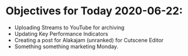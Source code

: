 # Objectives for Today 2020-06-22:

- Uploading Streams to YouTube for archiving
- Updating Key Performance Indicators
- Creating a post for Alakajam (unranked) for Cutscene Editor
- Something something marketing Monday.
